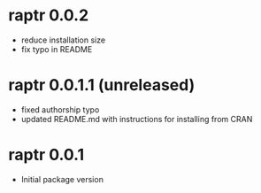 # raptr 0.0.2
* reduce installation size
* fix typo in README

# raptr 0.0.1.1 (unreleased)

* fixed authorship typo
* updated README.md with instructions for installing from CRAN

# raptr 0.0.1

* Initial package version
